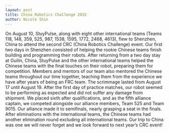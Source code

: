 ```yaml
---
layout: post
title: China Robotics Challenge 2015
author: Nicole Shin
---
```

On August 10, StuyPulse, along with eight other international teams (Teams 118, 148, 359, 525, 987, 1538, 1595, 1772, 2468, 4613), flew to Shenzhen, China to attend the second CRC (China Robotics Challenge) event. Our first two days in Shenzhen consisted of helping the rookie Chinese teams finish building and programming their robots. After returning from a two day stay at Guilin, China, StuyPulse and the other international teams helped the Chinese teams with the final touches on their robot, preparing them for competition.  Members and mentors of our team also mentored the Chinese teams throughout our time together, teaching them from the experience we have after years of being an FRC team. 
The scrimmage lasted from August 17 until August 19. After the first day of practice matches, our robot seemed to be performing as expected and did not suffer any damage from shipment. We placed sixth after qualifications, and as the fifth alliance captain, we competed alongside our alliance members, Team 525 and Team 9015. Our alliance made it to semifinals, nearly grasping a seat in the finals. After eliminations with the international teams, the Chinese teams had another elimination round excluding all international teams.
Our trip to China was one we will never forget and we look forward to next year’s CRC event!
